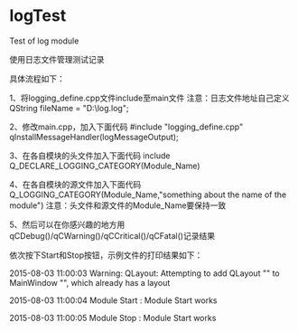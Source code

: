 # logTest
Test of log module

使用日志文件管理测试记录

具体流程如下：

1、将logging_define.cpp文件include至main文件
注意：日志文件地址自己定义
QString fileName = "D:\\log.log";

2、修改main.cpp，加入下面代码
#include "logging_define.cpp"
qInstallMessageHandler(logMessageOutput);

3、在各自模块的头文件加入下面代码
include <QLoggingCategory>
Q_DECLARE_LOGGING_CATEGORY(Module_Name)

4、在各自模块的源文件加入下面代码
Q_LOGGING_CATEGORY(Module_Name,"something about the name of the module")
注意：头文件和源文件的Module_Name要保持一致

5、然后可以在你感兴趣的地方用qCDebug()/qCWarning()/qCCritical()/qCFatal()记录结果

依次按下Start和Stop按钮，示例文件的打印结果如下：

2015-08-03 11:00:03 Warning: QLayout: Attempting to add QLayout "" to MainWindow "", which already has a layout

2015-08-03 11:00:04 Module Start :  Module Start works

2015-08-03 11:00:05 Module Stop :  Module Start works
